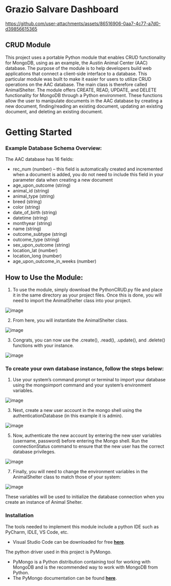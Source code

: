 # Grazio Salvare Dashboard

https://github.com/user-attachments/assets/86516906-0aa7-4c77-a7d0-d39856615365

## CRUD Module 
This project uses a portable Python module that enables CRUD functionality for MongoDB, using as an example, the Austin Animal Center (AAC) database. The purpose of the module is to help developers build web applications that connect a client-side interface to a database. This particular module was built to make it easier for users to utilize CRUD operations on the AAC database. The main class is therefore called AnimalShelter.
The module offers CREATE, READ, UPDATE, and DELETE functionality for MongoDB through a Python environment. These functions allow the user to manipulate documents in the AAC database by creating a new document, finding/reading an existing document, updating an existing document, and deleting an existing document. 

# Getting Started

### Example Database Schema Overview: 
The AAC database has 16 fields: 
- rec_num (number) – this field is automatically created and incremented when a document is added, you do not need to include this field in your parameter data when creating a new document
- age_upon_outcome (string)
- animal_id (string)
- animal_type (string)
- breed (string)
- color (string)
- date_of_birth (string)
- datetime (string)
- monthyear (string)
- name (string)
- outcome_subtype (string)
- outcome_type (string)
- sex_upon_outcome (string)
- location_lat (number)
- location_long (number)
- age_upon_outcome_in_weeks (number)

## How to Use the Module:
1.	To use the module, simply download the PythonCRUD.py file and place it in the same directory as your project files. Once this is done, you will need to import the AnimalShelter class into your project.

![image](https://github.com/user-attachments/assets/7502b7f8-d5ca-4b03-b68e-293ce6a26eed)

2.	From here, you will instantiate the AnimalShelter class.
   
![image](https://github.com/user-attachments/assets/d5ea4f6d-ce10-42ba-808e-71713a97b310)

3.	Congrats, you can now use the .create(), .read(), .update(), and .delete() functions with your instance.
   
![image](https://github.com/user-attachments/assets/1c84c4c8-c1e0-444e-ba8e-6e9b2b0e2a03)
 
### To create your own database instance, follow the steps below:
1.	Use your system’s command prompt or terminal to import your database using the mongoimport command and your system’s environment variables.
   
![image](https://github.com/user-attachments/assets/061a83a3-0532-44bb-8f78-942833117dd5)

3.	Next, create a new user account in the mongo shell using the authenticationDatabase (in this example it is admin).
   
![image](https://github.com/user-attachments/assets/b998f2f7-8a3c-4c71-bbe5-1a349c130a74)

5.	Now, authenticate the new account by entering the new user variables (username, password) before entering the Mongo shell. Run the connectionStatus command to ensure that the new user has the correct database privileges.
   
![image](https://github.com/user-attachments/assets/dfb0faf0-6539-4271-b546-95948882e61e)

7.	Finally, you will need to change the environment variables in the AnimalShelter class to match those of your system:
   
![image](https://github.com/user-attachments/assets/a01327b6-d73a-4f99-afcd-41743a243338)

These variables will be used to initialize the database connection when you create an instance of Animal Shelter. 

### Installation
The tools needed to implement this module include a python IDE such as PyCharm, IDLE, VS Code, etc. 
-	Visual Studio Code can be downloaded for free **[here](https://code.visualstudio.com/)**. 

The python driver used in this project is PyMongo.
-	PyMongo is a Python distribution containing tool for working with MongoDB and is the recommended way to work with MongoDB from Python. 
-	The PyMongo documentation can be found **[here](https://www.mongodb.com/docs/languages/python/pymongo-driver/current/)**. 

